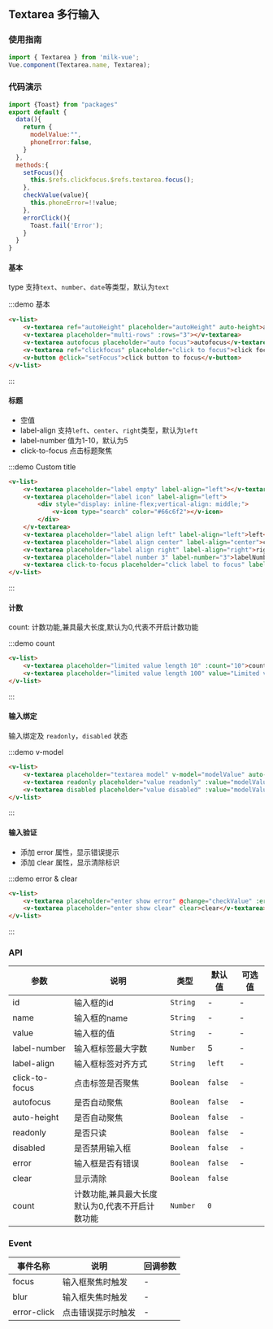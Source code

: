 <style>
.demo-textarea {
  .vm-button {
    user-select: none;
    color:#66c6f2;
    border:none;

    &--large,
    &--bottom-action {
      margin-bottom: 15px;
    }

    &--small,
    &--normal {
      margin-right: 10px;
    }
  }
  
  h2{
    padding-bottom:15px;
    margin-left:15px;
  }

  .zan-doc-demo-block__subtitle {
    padding-left: 0;
  }
}
</style>
<script>
import {Toast} from "packages"
export default {
  data(){
    return {
      modelValue:"",
      phoneError:false,
    }
  },
  methods:{
    setFocus(){
      this.$refs.clickfocus.$refs.textarea.focus();
    },
    checkValue(value){
      this.phoneError=!!value;
    },
    errorClick(){
      Toast.fail('Error');
    }
  }
}
</script>

## Textarea 多行输入

### 使用指南
``` javascript
import { Textarea } from 'milk-vue';
Vue.component(Textarea.name, Textarea);
```

### 代码演示

```javascript
import {Toast} from "packages"
export default {
  data(){
    return {
      modelValue:"",
      phoneError:false,
    }
  },
  methods:{
    setFocus(){
      this.$refs.clickfocus.$refs.textarea.focus();
    },
    checkValue(value){
      this.phoneError=!!value;
    },
    errorClick(){
      Toast.fail('Error');
    }
  }
}
```

#### 基本

type 支持`text`、`number`、`date`等类型，默认为`text`

:::demo 基本
```html
<v-list>
    <v-textarea ref="autoHeight" placeholder="autoHeight" auto-height>autoHeight</v-textarea>
    <v-textarea placeholder="multi-rows" :rows="3"></v-textarea>
    <v-textarea autofocus placeholder="auto focus">autofocus</v-textarea>
    <v-textarea ref="clickfocus" placeholder="click to focus">click focus</v-textarea>
    <v-button @click="setFocus">click button to focus</v-button>
</v-list>
```
:::

#### 标题

* 空值
* label-align 支持`left`、`center`、`right`类型，默认为`left`
* label-number 值为1-10，默认为5
* click-to-focus 点击标题聚焦

:::demo Custom title
```html
<v-list>
    <v-textarea placeholder="label empty" label-align="left"></v-textarea>
    <v-textarea placeholder="label icon" label-align="left">
        <div style="display: inline-flex;vertical-align: middle;">
            <v-icon type="search" color="#66c6f2"></v-icon>
        </div>
    </v-textarea>
    <v-textarea placeholder="label align left" label-align="left">left</v-textarea>
    <v-textarea placeholder="label align center" label-align="center">center</v-textarea>
    <v-textarea placeholder="label align right" label-align="right">right</v-textarea>
    <v-textarea placeholder="label number 3" label-number="3">labelNumber 3</v-textarea>
    <v-textarea click-to-focus placeholder="click label to focus" label-number="7" >click to focus</v-textarea>
</v-list>
```
:::

#### 计数

count: 计数功能,兼具最大长度,默认为0,代表不开启计数功能

:::demo count
```html
<v-list>
    <v-textarea placeholder="limited value length 10" :count="10">count</v-textarea>
    <v-textarea placeholder="limited value length 100" value="Limited value length 100" rows="3" :count="100"></v-textarea>
</v-list>
```
:::

#### 输入绑定

输入绑定及 `readonly`，`disabled` 状态

:::demo v-model
```html
<v-list>
    <v-textarea placeholder="textarea model" v-model="modelValue" auto-height>v-model</v-textarea>
    <v-textarea readonly placeholder="value readonly" :value="modelValue">readonly</v-textarea>
    <v-textarea disabled placeholder="value disabled" :value="modelValue">disabled</v-textarea>
</v-list>
```
:::

#### 输入验证

* 添加 error 属性，显示错误提示
* 添加 clear 属性，显示清除标识

:::demo error & clear
```html
<v-list>
    <v-textarea placeholder="enter show error" @change="checkValue" :error="phoneError" @error-click="errorClick">error</v-textarea>
    <v-textarea placeholder="enter show clear" clear>clear</v-textarea>
</v-list>
```
:::

### API

| 参数 | 说明 | 类型 | 默认值 | 可选值 |
|-----------|-----------|-----------|-------------|-------------|
| id | 输入框的id | `String` | - | - |
| name | 输入框的name | `String` | - | - |
| value | 输入框的值 | `String` | - | - |
| label-number | 输入框标签最大字数 | `Number` | 5 | - |
| label-align | 输入框标签对齐方式 | `String` | `left` | - |
| click-to-focus | 点击标签是否聚焦 | `Boolean` | `false` | - |
| autofocus | 是否自动聚焦 | `Boolean` | `false` | - |
| auto-height | 是否自动聚焦 | `Boolean` | `false` | - |
| readonly | 是否只读 | `Boolean` | `false` | - |
| disabled | 是否禁用输入框 | `Boolean` | `false` | - |
| error | 输入框是否有错误 | `Boolean` | `false` | - |
| clear | 显示清除 | `Boolean` | `false` |  |
| count | 计数功能,兼具最大长度<br>默认为0,代表不开启计数功能  | `Number` | `0` |  |

### Event

| 事件名称 | 说明 | 回调参数 |
|-----------|-----------|-----------|
| focus | 输入框聚焦时触发 | - |
| blur | 输入框失焦时触发 | - |
| error-click | 点击错误提示时触发 | - |
